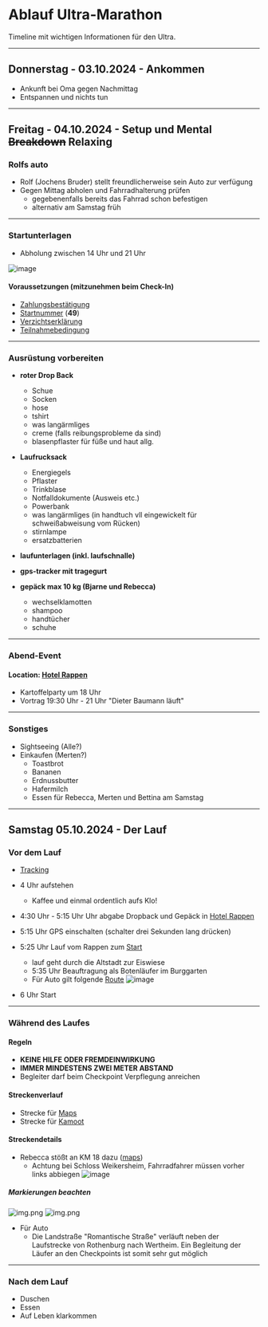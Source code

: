 # Ablauf Ultra-Marathon

Timeline mit wichtigen Informationen für den Ultra.

<hr>

## Donnerstag - 03.10.2024 - Ankommen

- Ankunft bei Oma gegen Nachmittag
- Entspannen und nichts tun

<hr>

## Freitag - 04.10.2024 - Setup und Mental ~~Breakdown~~ **Relaxing**

### Rolfs auto

- Rolf (Jochens Bruder) stellt freundlicherweise sein Auto zur verfügung
- Gegen Mittag abholen und Fahrradhalterung prüfen
    - gegebenenfalls bereits das Fahrrad schon befestigen
    - alternativ am Samstag früh

<hr>

### Startunterlagen

- Abholung zwischen 14 Uhr und 21 Uhr

![image](./StartunterlagenOrt.png)

#### Voraussetzungen (mitzunehmen beim Check-In)

- [Zahlungsbestätigung](./Zahlungsbestaetigung.pdf)
- [Startnummer](./Teilnehmerliste%202024%20Taubertal%20100.pdf) (**49**)
- [Verzichtserklärung](./Verzichtserklärung%20und%20Haftungsfreistellung%20VuH.pdf)
- [Teilnahmebedingung](./Teilnahmebedingungen%20TB.pdf)

<hr>

### Ausrüstung vorbereiten

- **roter Drop Back**
    - Schue
    - Socken
    - hose
    - tshirt
    - was langärmliges
    - creme (falls reibungsprobleme da sind)
    - blasenpflaster für füße und haut allg.


- **Laufrucksack**
    - Energiegels
    - Pflaster
    - Trinkblase
    - Notfalldokumente (Ausweis etc.)
    - Powerbank
    - was langärmliges (in handtuch vll eingewickelt für schweißabweisung vom Rücken)
    - stirnlampe
    - ersatzbatterien


- **laufunterlagen (inkl. laufschnalle)**


- **gps-tracker mit tragegurt**


- **gepäck max 10 kg (Bjarne und Rebecca)**
    - wechselklamotten
    - shampoo
    - handtücher
    - schuhe

<hr>

### Abend-Event

#### Location: [Hotel Rappen](https://maps.app.goo.gl/DHtS3cArkF6CneBU8)

- Kartoffelparty um 18 Uhr
- Vortrag 19:30 Uhr - 21 Uhr "Dieter Baumann läuft"

<hr>

### Sonstiges

- Sightseeing (Alle?)
- Einkaufen (Merten?)
    - Toastbrot
    - Bananen
    - Erdnussbutter
    - Hafermilch
    - Essen für Rebecca, Merten und Bettina am Samstag

<hr>

## Samstag 05.10.2024 - Der Lauf

### Vor dem Lauf

- [Tracking](https://www.geotracks.co.uk/live/Taubertal100-2024)
- 4 Uhr aufstehen
    - Kaffee und einmal ordentlich aufs Klo!
- 4:30 Uhr - 5:15 Uhr Uhr abgabe Dropback und Gepäck in [Hotel Rappen](https://maps.app.goo.gl/DHtS3cArkF6CneBU8)
- 5:15 Uhr GPS einschalten (schalter drei Sekunden lang drücken)
- 5:25 Uhr Lauf vom Rappen zum [Start](https://maps.app.goo.gl/jucyVvo7TbkiAyTm9)
    - lauf geht durch die Altstadt zur Eiswiese
    - 5:35 Uhr Beauftragung als Botenläufer im Burggarten
    - Für Auto gilt folgende [Route](https://maps.app.goo.gl/TSbAaAiy3gDURFGW6) ![image](./AnfahrtAutoZumStart.png)


- 6 Uhr Start

<hr>

### Während des Laufes

#### Regeln

- **KEINE HILFE ODER FREMDEINWIRKUNG**
- **IMMER MINDESTENS ZWEI METER ABSTAND**
- Begleiter darf beim Checkpoint Verpflegung anreichen

#### Streckenverlauf

- Strecke
  für [Maps](https://www.google.com/maps/d/viewer?mid=1q6d6qUg0AwhIK_OyF-TyUw848k6brwWA&ll=49.72055058472038%2C9.840644679976238&z=10)
- Strecke für [Kamoot](https://www.komoot.com/de-de/tour/374784632)

#### Streckendetails

- Rebecca stößt an KM 18 dazu ([maps](https://maps.app.goo.gl/DgcJyYyvfDY6uMnR8))
    - Achtung bei Schloss Weikersheim, Fahrradfahrer müssen vorher links
      abbiegen ![image](./RadfahrerSchlossWeikersheim.png)

##### Markierungen beachten

![img.png](MarkierungBeispielKM.png)
![img.png](MarkierungBeispielAbbiegung.png)

- Für Auto
    - Die Landstraße "Romantische Straße" verläuft neben der Laufstrecke von Rothenburg nach Wertheim. Ein Begleitung
      der
      Läufer an den Checkpoints ist somit sehr gut möglich

<hr>

### Nach dem Lauf

- Duschen
- Essen
- Auf Leben klarkommen
